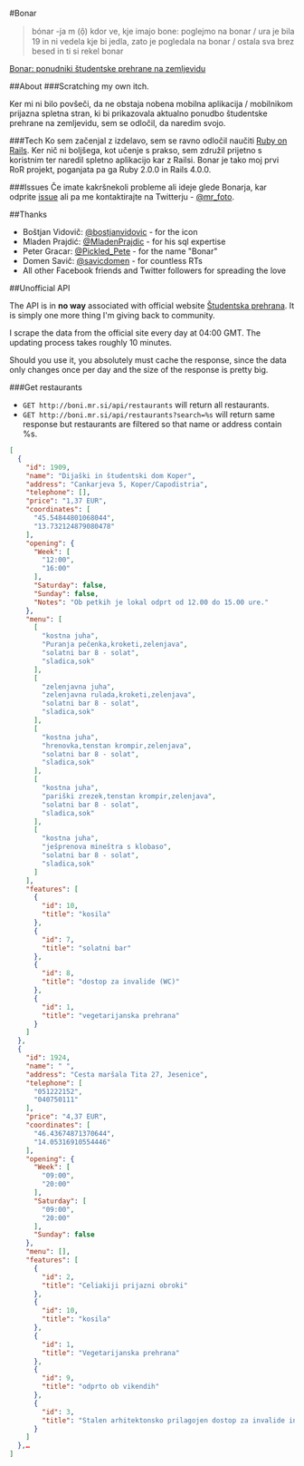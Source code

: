 #Bonar

> bónar -ja m (ọ̑) kdor ve, kje imajo bone: poglejmo na bonar / ura je bila 19 in ni vedela kje bi jedla, zato je pogledala na bonar / ostala sva brez besed in ti si rekel bonar

[Bonar: ponudniki študentske prehrane na zemljevidu](http://bonar.si/)

##About
###Scratching my own itch.

Ker mi ni bilo povšeči, da ne obstaja nobena mobilna aplikacija / mobilnikom prijazna spletna stran, ki bi prikazovala aktualno ponudbo študentske prehrane na zemljevidu, sem se odločil, da naredim svojo.

###Tech
Ko sem začenjal z izdelavo, sem se ravno odločil naučiti [Ruby on Rails](http://rubyonrails.org/). Ker nič ni boljšega, kot učenje s prakso, sem združil prijetno s koristnim ter naredil spletno aplikacijo kar z Railsi. Bonar je tako moj prvi RoR projekt, poganjata pa ga Ruby 2.0.0 in Rails 4.0.0.

###Issues
Če imate kakršnekoli probleme ali ideje glede Bonarja, kar odprite [issue](https://github.com/mrfoto/bonar/issues) ali pa me kontaktirajte na Twitterju - [@mr_foto](https://twitter.com/mr_foto).

##Thanks

* Boštjan Vidovič: [@bostjanvidovic](https://twitter.com/bostjanvidovic) - for the icon
* Mladen Prajdić: [@MladenPrajdic](https://twitter.com/MladenPrajdic) - for his sql expertise
* Peter Gracar: [@Pickled_Pete](https://twitter.com/Pickled_Pete) - for the name "Bonar"
* Domen Savič: [@savicdomen](https://twitter.com/savicdomen) - for countless RTs
* All other Facebook friends and Twitter followers for spreading the love

##Unofficial API

The API is in **no way** associated with official website [Študentska prehrana](http://www.studentska-prehrana.si/). It is simply one more thing I'm giving back to community.

I scrape the data from the official site every day at 04:00 GMT. The updating process takes roughly 10 minutes.

Should you use it, you absolutely must cache the response, since the data only changes once per day and the size of the response is pretty big.

###Get restaurants

* `GET http://boni.mr.si/api/restaurants` will return all restaurants.
* `GET http://boni.mr.si/api/restaurants?search=%s` will return same response but restaurants are filtered so that name or address contain %s.

```json
[
  {
    "id": 1909,
    "name": "Dijaški in študentski dom Koper",
    "address": "Cankarjeva 5, Koper/Capodistria",
    "telephone": [],
    "price": "1,37 EUR",
    "coordinates": [
      "45.54844801068044",
      "13.732124879080478"
    ],
    "opening": {
      "Week": [
        "12:00",
        "16:00"
      ],
      "Saturday": false,
      "Sunday": false,
      "Notes": "Ob petkih je lokal odprt od 12.00 do 15.00 ure."
    },
    "menu": [
      [
        "kostna juha",
        "Puranja pečenka,kroketi,zelenjava",
        "solatni bar 8 - solat",
        "sladica,sok"
      ],
      [
        "zelenjavna juha",
        "zelenjavna rulada,kroketi,zelenjava",
        "solatni bar 8 - solat",
        "sladica,sok"
      ],
      [
        "kostna juha",
        "hrenovka,tenstan krompir,zelenjava",
        "solatni bar 8 - solat",
        "sladica,sok"
      ],
      [
        "kostna juha",
        "pariški zrezek,tenstan krompir,zelenjava",
        "solatni bar 8 - solat",
        "sladica,sok"
      ],
      [
        "kostna juha",
        "ješprenova mineštra s klobaso",
        "solatni bar 8 - solat",
        "sladica,sok"
      ]
    ],
    "features": [
      {
        "id": 10,
        "title": "kosila"
      },
      {
        "id": 7,
        "title": "solatni bar"
      },
      {
        "id": 8,
        "title": "dostop za invalide (WC)"
      },
      {
        "id": 1,
        "title": "vegetarijanska prehrana"
      }
    ]
  },
  {
    "id": 1924,
    "name": " ",
    "address": "Cesta maršala Tita 27, Jesenice",
    "telephone": [
      "051222152",
      "040750111"
    ],
    "price": "4,37 EUR",
    "coordinates": [
      "46.43674871370644",
      "14.05316910554446"
    ],
    "opening": {
      "Week": [
        "09:00",
        "20:00"
      ],
      "Saturday": [
        "09:00",
        "20:00"
      ],
      "Sunday": false
    },
    "menu": [],
    "features": [
      {
        "id": 2,
        "title": "Celiakiji prijazni obroki"
      },
      {
        "id": 10,
        "title": "kosila"
      },
      {
        "id": 1,
        "title": "Vegetarijanska prehrana"
      },
      {
        "id": 9,
        "title": "odprto ob vikendih"
      },
      {
        "id": 3,
        "title": "Stalen arhitektonsko prilagojen dostop za invalide in dostop do mize v notranjosti lokala"
      }
    ]
  },…
]
```